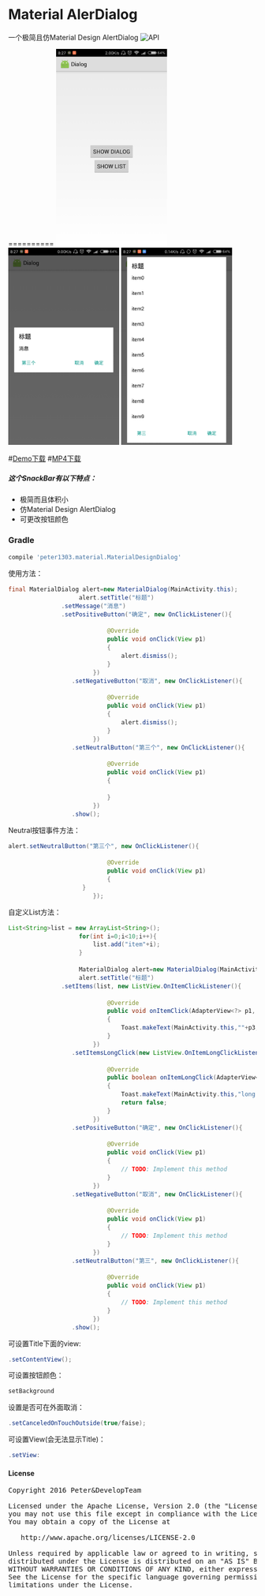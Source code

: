 # Material AlerDialog
一个极简且仿Material Design AlertDialog
![API](https://img.shields.io/badge/API-8%2B-brightgreen.svg?style=flat)

==========
<img src='https://github.com/Peter1303/MaterialDialog/blob/master/arts/Screenshot_2017-01-14-08-27-38-856_com.dialog.app.png' height='400'/> 
<img src='https://github.com/Peter1303/MaterialDialog/blob/master/arts/Screenshot_2017-01-14-08-27-42-467_com.dialog.app.png' height='400'/>
<img src='https://github.com/Peter1303/MaterialDialog/blob/master/arts/Screenshot_2017-01-14-08-27-45-730_com.dialog.app.png' height='400'/>

#[Demo下载](https://github.com/Peter1303/MaterialDialog/blob/master/app/build/bin/app.apk?raw=true)
#[MP4下载](https://github.com/Peter1303/MaterialDialog/blob/master/arts/SCR_20170114_082826.mp4)
##### 这个SnackBar有以下特点：
- 极简而且体积小
- 仿Material Design AlertDialog
- 可更改按钮颜色

### Gradle
```groovy
compile 'peter1303.material.MaterialDesignDialog'
```

使用方法：
```java
final MaterialDialog alert=new MaterialDialog(MainActivity.this);
					alert.setTitle("标题")
               .setMessage("消息")
               .setPositiveButton("确定", new OnClickListener(){

							@Override
							public void onClick(View p1)
							{
								alert.dismiss();
							}
						})
                  .setNegativeButton("取消", new OnClickListener(){

							@Override
							public void onClick(View p1)
							{
								alert.dismiss();
							}
						})
                  .setNeutralButton("第三个", new OnClickListener(){

							@Override
							public void onClick(View p1)
							{
								
							}
						})
                  .show();
```
Neutral按钮事件方法：
```java
alert.setNeutralButton("第三个", new OnClickListener(){

							@Override
							public void onClick(View p1)
							{
                     }
						});
```
自定义List方法：
```java
List<String>list = new ArrayList<String>();
					for(int i=0;i<10;i++){
						list.add("item"+i);
					}
					
					MaterialDialog alert=new MaterialDialog(MainActivity.this);
					alert.setTitle("标题")
               .setItems(list, new ListView.OnItemClickListener(){

							@Override
							public void onItemClick(AdapterView<?> p1, View p2, int p3, long p4)
							{
								Toast.makeText(MainActivity.this,""+p3,Toast.LENGTH_LONG).show();
							}
						})
                  .setItemsLongClick(new ListView.OnItemLongClickListener(){

							@Override
							public boolean onItemLongClick(AdapterView<?> p1, View p2, int p3, long p4)
							{
								Toast.makeText(MainActivity.this,"long "+p3,Toast.LENGTH_LONG).show();
								return false;
							}
						})
                  .setPositiveButton("确定", new OnClickListener(){

							@Override
							public void onClick(View p1)
							{
								// TODO: Implement this method
							}
						})
                  .setNegativeButton("取消", new OnClickListener(){

							@Override
							public void onClick(View p1)
							{
								// TODO: Implement this method
							}
						})
                  .setNeutralButton("第三", new OnClickListener(){

							@Override
							public void onClick(View p1)
							{
								// TODO: Implement this method
							}
						})
                  .show();
```
可设置Title下面的view:
```java
.setContentView();
```
可设置按钮颜色：
```java
setBackground
```
设置是否可在外面取消：
```java
.setCanceledOnTouchOutside(true/faise);
```
可设置View(会无法显示Title)：
```java
.setView:
```

#### License
<pre>
Copyright 2016 Peter&DevelopTeam

Licensed under the Apache License, Version 2.0 (the "License");
you may not use this file except in compliance with the License.
You may obtain a copy of the License at

   http://www.apache.org/licenses/LICENSE-2.0

Unless required by applicable law or agreed to in writing, software
distributed under the License is distributed on an "AS IS" BASIS,
WITHOUT WARRANTIES OR CONDITIONS OF ANY KIND, either express or implied.
See the License for the specific language governing permissions and
limitations under the License.
</pre>
